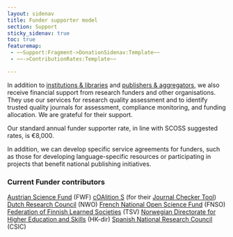 ```yaml
---
layout: sidenav
title: Funder supporter model
section: Support
sticky_sidenav: true
toc: true
featuremap:
 - ~~Support:Fragment->DonationSidenav:Template~~
 - ~~->ContributionRates:Template~~

---
```


In addition to [institutions & libraries](/support/) and [publishers & aggregators](/support/publisher-supporters/), we also receive financial support from research funders and other organisations. They use our services for research quality assessment and to identify trusted quality journals for assessment, compliance monitoring, and funding allocation. We are grateful for their support.

Our standard annual funder supporter rate, in line with SCOSS suggested rates, is €8,000.

In addition, we can develop specific service agreements for funders, such as those for developing language-specific resources or participating in projects that benefit national publishing initiatives.

### Current Funder contributors

[Austrian Science Fund](https://www.fwf.ac.at/) (FWF)
[cOAlition S](https://www.coalition-s.org/) (for their [Journal Checker Tool](https://www.coalition-s.org/coalition-s-releases-the-journal-checker-tool/))
[Dutch Research Council](https://www.nwo.nl/) (NWO)
[French National Open Science Fund](https://www.ouvrirlascience.fr/le-fonds-national-pour-la-science-ouverte/) (FNSO)
[Federation of Finnish Learned Societies](https://www.tsv.fi/) (TSV)
[Norwegian Directorate for Higher Education and Skills](https://hkdir.no/) (HK-dir)
[Spanish National Research Council](https://www.csic.es) (CSIC)
